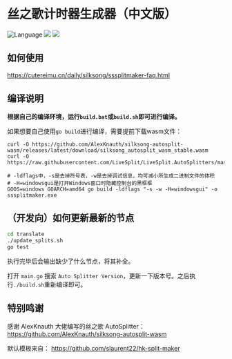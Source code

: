 # 丝之歌计时器生成器（中文版）

![](https://img.shields.io/github/go-mod/go-version/CuteReimu/sssplitmaker "Language")
[![](https://img.shields.io/github/actions/workflow/status/CuteReimu/sssplitmaker/golangci-lint.yml?branch=master)](https://github.com/CuteReimu/sssplitmaker/actions/workflows/golangci-lint.yml "Analysis")
[![](https://img.shields.io/github/license/CuteReimu/sssplitmaker)](https://github.com/CuteReimu/sssplitmaker/blob/master/LICENSE "LICENSE")

## 如何使用

https://cutereimu.cn/daily/silksong/sssplitmaker-faq.html

## 编译说明

**根据自己的编译环境，运行`build.bat`或`build.sh`即可进行编译。**

如果想要自己使用`go build`进行编译，需要提前下载wasm文件：

```shell
curl -O https://github.com/AlexKnauth/silksong-autosplit-wasm/releases/latest/download/silksong_autosplit_wasm_stable.wasm
curl -O https://raw.githubusercontent.com/LiveSplit/LiveSplit.AutoSplitters/master/LiveSplit.AutoSplitters.xml

# -ldflags中，-s是去掉符号表，-w是去掉调试信息，均可减小所生成二进制文件的体积
# -H=windowsgui是打开Windows窗口时隐藏控制台的黑框框
GOOS=windows GOARCH=amd64 go build -ldflags "-s -w -H=windowsgui" -o sssplitmaker.exe
```

## （开发向）如何更新最新的节点

```bash
cd translate
./update_splits.sh
go test
```

执行完毕后会输出缺少了什么节点，将其补全。

打开 `main.go` 搜索 `Auto Splitter Version`，更新一下版本号。之后执行`./build.sh`重新编译即可。

## 特别鸣谢

感谢 AlexKnauth 大佬编写的丝之歌 AutoSplitter： https://github.com/AlexKnauth/silksong-autosplit-wasm

默认模板来自： https://github.com/slaurent22/hk-split-maker
